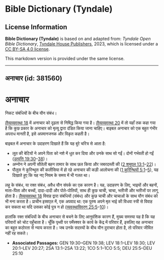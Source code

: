 # Bible Dictionary (Tyndale)

## License Information

**Bible Dictionary (Tyndale)** is based on and adapted from: _Tyndale Open Bible Dictionary_, [Tyndale House Publishers](https://tyndaleopenresources.com/), 2023, which is licensed under a [CC BY-SA 4.0 license](https://creativecommons.org/licenses/by-sa/4.0/legalcode.en).

This markdown version is provided under the same license.



--------------------------------

## अनाचार (id: 381560)

अनाचार
======

निकट संबंधियों के बीच यौन संबंध।

[लैव्यव्यवस्था 18](https://ref.ly/Lev18:1-Lev18:30) में अनाचार को दृढ़ता से निषिद्ध किया गया है। [लैव्यव्यवस्था 20](https://ref.ly/Lev20:1-Lev20:27) में तो यहाँ तक कहा गया है कि कुछ प्रकार के अनाचार को मृत्यु द्वारा दंडित किया जाना चाहिए। बाइबल अनाचार को एक बहुत गंभीर अपराध मानती है, इसे अपमानजनक और विकृत कहती है।

बाइबल में अनाचार के उदाहरण दिखाते हैं कि यह बुरे चरित्र से आता है:

* लूत की बेटियों ने अपने पिता को नशे में धुत कर दिया और उनके साथ सो गईं। दोनों गर्भवती हो गईं ([उत्पत्ति 19:30](https://ref.ly/Gen19:30-Gen19:38)–[38](https://ref.ly/Gen19:30-Gen19:38))।
* अम्नोन ने अपनी सौतेली बहन तामार के साथ छल किया और जबरदस्ती की ([2 शमूएल 13:1](https://ref.ly/2Sam13:1-2Sam13:22)–[22](https://ref.ly/2Sam13:1-2Sam13:22))।
* पौलुस ने कुरिन्थुस की कलीसिया में हो रहे अनाचार की कड़ी आलोचना की ([1 कुरिन्थियों 5:1](https://ref.ly/1Cor5:1-1Cor5:5)–[5](https://ref.ly/1Cor5:1-1Cor5:5)), यह दिखाते हुए कि यह नए नियम के समय में भी गलत था।

लहू के संबंध, या रक्त संबंध, अवैध यौन संपर्क का एक कारण है। यह, उदाहरण के लिए, भाइयों और बहनों, माता\-पिता और बच्चों, दादा\-दादी और पोते\-पोतियों, साथ ही कुछ चाची, चाचा, भतीजी और भतीजों पर लागू होता है। [लैव्यव्यवस्था 18](https://ref.ly/Lev18:1-Lev18:30) विवाह द्वारा संबंधियों (संबंध) और कुछ चाची और चाचाओं के साथ यौन संबंध को भी मना करता है। प्राचीन इस्राएल में, एक अपवाद था: एक पुरुष अपने मृत भाई की विधवा स्त्री से विवाह कर सकता था यदि उसका कोई पुत्र न हो ([व्यवस्थाविवरण 25:5](https://ref.ly/Deut25:5-Deut25:10)–[10](https://ref.ly/Deut25:5-Deut25:10))।

हालांकि रक्त संबंधियों के बीच अनाचार से बचने के लिए आनुवंशिक कारण हैं, मुख्य समस्या यह है कि यह परिवारों को चोट पहुँचाता है। चूँकि पृथ्वी पर पर्मेस्श्वर के कार्य के केंद्र में परिवार हैं, इसलिए वह अनाचार का बहुत कठोरता से न्याय करता है। जब उनके सदस्यों के बीच यौन दुराचार होता है, तो परिवार जीवित नहीं रह सकते।

* **Associated Passages:** GEN 19:30–GEN 19:38; LEV 18:1–LEV 18:30; LEV 20:1–LEV 20:27; 2SA 13:1–2SA 13:22; 1CO 5:1–1CO 5:5; DEU 25:5–DEU 25:10


